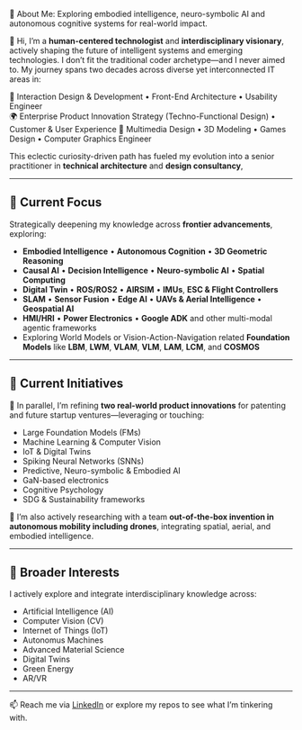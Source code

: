 
🚀 About Me: 
Exploring embodied intelligence, neuro-symbolic AI and autonomous cognitive systems for real-world impact.


👋 Hi, I’m a **human-centered technologist** and **interdisciplinary visionary**, actively shaping the future of intelligent systems and emerging technologies. I don’t fit the traditional coder archetype—and I never aimed to. My journey spans two decades across diverse yet interconnected IT areas in:

🧠 Interaction Design & Development • Front-End Architecture • Usability Engineer  
🌍 Enterprise Product Innovation Strategy (Techno-Functional Design) • Customer & User Experience
🎨 Multimedia Design • 3D Modeling • Games Design • Computer Graphics Engineer

This eclectic curiosity-driven path has fueled my evolution into a senior practitioner in **technical architecture** and **design consultancy**, 


---
## 🌱 Current Focus

Strategically deepening my knowledge across **frontier advancements**, exploring:

- **Embodied Intelligence** • **Autonomous Cognition** • **3D Geometric Reasoning**
- **Causal AI** • **Decision Intelligence** • **Neuro-symbolic AI** • **Spatial Computing**
- **Digital Twin**  •  **ROS/ROS2**  •  **AIRSIM**  •  **IMUs**, **ESC & Flight Controllers**
- **SLAM**  •  **Sensor Fusion**  •  **Edge AI**  • **UAVs & Aerial Intelligence**  • **Geospatial AI**
- **HMI/HRI**  •  **Power Electronics**  •  **Google ADK** and other multi-modal agentic frameworks
- Exploring World Models or Vision-Action-Navigation related **Foundation Models** like **LBM**, **LWM**, **VLAM**, **VLM**, **LAM**, **LCM**, and **COSMOS**


---
## 🧪 Current Initiatives

🔬 In parallel, I’m refining **two real-world product innovations** for patenting and future startup ventures—leveraging or touching:

- Large Foundation Models (FMs)
- Machine Learning & Computer Vision
- IoT & Digital Twins
- Spiking Neural Networks (SNNs)
- Predictive, Neuro-symbolic & Embodied AI
- GaN-based electronics
- Cognitive Psychology
- SDG & Sustainability frameworks

🚁 I’m also actively researching with a team **out-of-the-box invention in autonomous mobility including drones**, integrating spatial, aerial, and embodied intelligence.


---
## 👀 Broader Interests

I actively explore and integrate interdisciplinary knowledge across:

- Artificial Intelligence (AI)
- Computer Vision (CV)
- Internet of Things (IoT)
- Autonomus Machines 
- Advanced Material Science
- Digital Twins
- Green Energy
- AR/VR
  

---
📫 Reach me via [LinkedIn](#) or explore my repos to see what I’m tinkering with.


